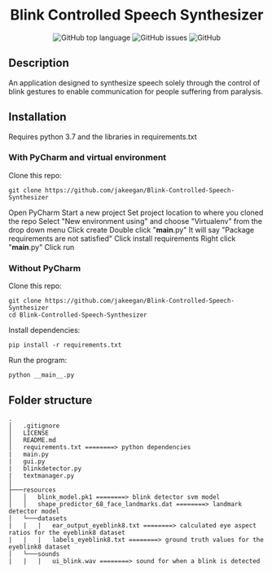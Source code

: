 <h1 align="center"> Blink Controlled Speech Synthesizer </h1>

<p align="center">
<img alt="GitHub top language" src="https://img.shields.io/github/languages/top/jakeegan/blink-controlled-speech-synthesizer">
<img alt="GitHub issues" src="https://img.shields.io/github/issues/jakeegan/blink-controlled-speech-synthesizer">
<img alt="GitHub" src="https://img.shields.io/github/license/jakeegan/Blink-Controlled-Speech-Synthesizer">
</p>

## Description
An application designed to synthesize speech solely through the control of blink gestures to enable communication for people suffering from paralysis.

## Installation
Requires python 3.7 and the libraries in requirements.txt

### With PyCharm and virtual environment
Clone this repo:
```
git clone https://github.com/jakeegan/Blink-Controlled-Speech-Synthesizer
```
Open PyCharm
Start a new project
Set project location to where you cloned the repo
Select "New environment using" and choose "Virtualenv" from the drop down menu
Click create
Double click "__main__.py"
It will say "Package requirements are not satisfied"
Click install requirements
Right click "__main__.py"
Click run

### Without PyCharm
Clone this repo:
```
git clone https://github.com/jakeegan/Blink-Controlled-Speech-Synthesizer
cd Blink-Controlled-Speech-Synthesizer
```
Install dependencies:
```
pip install -r requirements.txt
```
Run the program:
```
python __main__.py 
```

## Folder structure
```
.
│   .gitignore
│   LICENSE
│   README.md
│   requirements.txt ========> python dependencies
|   main.py
|   gui.py
|   blinkdetector.py
|   textmanager.py
│
├───resources
│   │   blink_model.pk1 ========> blink detector svm model
│   │   shape_predictor_68_face_landmarks.dat ========> landmark detector model
│   └───datasets
|   |   |   ear_output_eyeblink8.txt ========> calculated eye aspect ratios for the eyeblink8 dataset
|   |   |   labels_eyeblink8.txt ========> ground truth values for the eyeblink8 dataset
│   └───sounds
|   |   |   ui_blink.wav ========> sound for when a blink is detected
```
